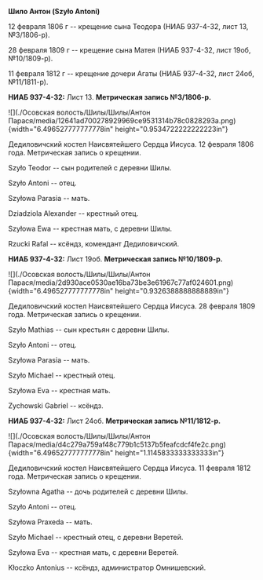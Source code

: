 **Шило Антон (Szyło Antoni)**

12 февраля 1806 г -- крещение сына Теодора (НИАБ 937-4-32, лист 13,
№3/1806-р).

28 февраля 1809 г -- крещение сына Матея (НИАБ 937-4-32, лист 19об,
№10/1809-р).

11 февраля 1812 г -- крещение дочери Агаты (НИАБ 937-4-32, лист 24об,
№11/1811-р).

**НИАБ 937-4-32:** Лист 13. **Метрическая запись №3/1806-р.**

![](./Осовская волость/Шилы/Шилы/Антон Парася/media/12641ad700278929969ce9531314b78c0828293a.png){width="6.496527777777778in"
height="0.9534722222222223in"}

Дедиловичский костел Наисвятейшего Сердца Иисуса. 12 февраля 1806 года.
Метрическая запись о крещении.

Szyło Teodor -- сын родителей с деревни Шилы.

Szyło Antoni -- отец.

Szyłowa Parasia -- мать.

Dziadziola Alexander -- крестный отец.

Szyłowa Ewa -- крестная мать, с деревни Шилы.

Rzucki Rafal -- ксёндз, комендант Дедиловичский.

**НИАБ 937-4-32:** Лист 19об. **Метрическая запись №10/1809-р.**

![](./Осовская волость/Шилы/Шилы/Антон Парася/media/2d930ace0530ae16ba73be3e61967c77af024601.png){width="6.496527777777778in"
height="0.9326388888888889in"}

Дедиловичский костел Наисвятейшего Сердца Иисуса. 28 февраля 1809 года.
Метрическая запись о крещении.

Szyło Mathias -- сын крестьян с деревни Шилы.

Szyło Antoni -- отец.

Szyłowa Parasia -- мать.

Szyło Michael -- крестный отец.

Szyłowa Eva -- крестная мать.

Zychowski Gabriel -- ксёндз.

**НИАБ 937-4-32:** Лист 24об. **Метрическая запись №11/1812-р.**

![](./Осовская волость/Шилы/Шилы/Антон Парася/media/d4c279a759af48c779b1c5137b5feafcdcf4fe2c.png){width="6.496527777777778in"
height="1.1145833333333333in"}

Дедиловичский костел Наисвятейшего Сердца Иисуса. 11 февраля 1812 года.
Метрическая запись о крещении.

Szyłowna Agatha -- дочь родителей с деревни Шилы.

Szyło Antoni -- отец.

Szyłowa Praxeda -- мать.

Szyło Michael -- крестный отец, с деревни Веретей.

Szyłowa Eva -- крестная мать, с деревни Веретей.

Kłoczko Antonius -- ксёндз, администратор Омнишевский.
